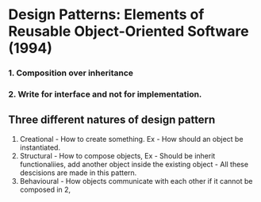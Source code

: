 # Design Patterns: Elements of Reusable Object-Oriented Software (1994)
  ### 1. Composition over inheritance
  ### 2. Write for interface and not for implementation.

## Three different natures of design pattern
1. Creational - How to create something. Ex - How should an object be instantiated.
2. Structural - How to compose objects, Ex - Should be inherit functionaliies, add another object inside the existing object - All these descisions are made in this pattern. 
3. Behavioural - How objects communicate with each other if it cannot be composed in 2, 